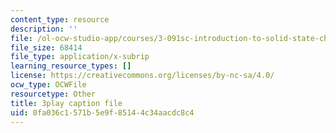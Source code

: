 ```yaml
---
content_type: resource
description: ''
file: /ol-ocw-studio-app/courses/3-091sc-introduction-to-solid-state-chemistry-fall-2010/0fa036c1571b5e9f85144c34aacdc8c4_h57hFAsLAGo.vtt
file_size: 68414
file_type: application/x-subrip
learning_resource_types: []
license: https://creativecommons.org/licenses/by-nc-sa/4.0/
ocw_type: OCWFile
resourcetype: Other
title: 3play caption file
uid: 0fa036c1-571b-5e9f-8514-4c34aacdc8c4
---
```

